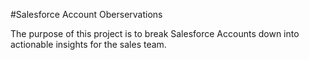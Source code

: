 #Salesforce Account Oberservations

The purpose of this project is to break Salesforce Accounts down into actionable insights for the sales team.
